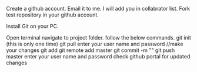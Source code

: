 Create a github account.
Email it to me.
I will add you in collabrator list.
Fork test repository in your github account. 

Install Git on your PC.

Open terminal navigate to project folder.
follow the below commands.
git init (this is only one time)
git pull <URL> 
enter your user name and password
//make your changes
git add <file relative path>
git remote add master <Your Git url from github portal>
git commit -m "<your comment>"
git push master 
enter your user name and password
check github portal for updated changes



